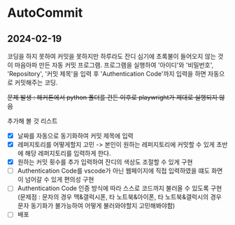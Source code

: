 # AutoCommit

## 2024-02-19
코딩을 하지 못하여 커밋을 못하지만 하루라도 잔디 심기에 초록불이 들어오지 않는 것이 마음아파 만든 자동 커밋 프로그램.
프로그램을 실행하여 '아이디'와 '비밀번호', 'Repository', '커밋 제목'을 입력 후 'Authentication Code'까지 입력을 하면 자동으로 커밋해주는 코딩.

~~문제 발생 : 해커톤에서 python 폴더를 건든 이후로 playwright가 제대로 실행되지 않음~~

추가해 볼 것 리스트
- [x] 날짜를 자동으로 동기화하여 커밋 제목에 입력
- [x] 레퍼지토리를 어떻게할지 고민 -> 본인이 원하는 레퍼지토리에 커밋할 수 있게 초반에 해당 레퍼지토리를 입력하게 한다.
- [x] 원하는 커밋 횟수를 추가 입력하여 잔디의 색상도 조절할 수 있게 구현
- [ ] Authentication Code를 vscode가 아닌 웹페이지에 직접 입력하였을 떄도 화면이 넘어갈 수 있게 편의성 구현
- [ ] Authentication Code 인증 방식에 따라 스스로 코드까지 불러올 수 있도록 구현
      (문제점 : 문자의 경우 맥&갤럭시폰, 타 노트북&아이폰, 타 노트북&갤럭시의 경우 문자 동기화가 불가능하여 어떻게 불러와야할지 고민해봐야함)
- [ ] 배포
